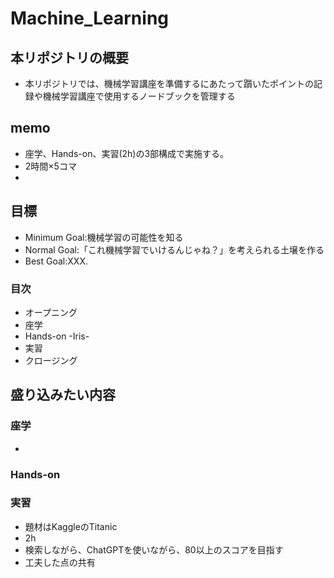 # Machine_Learning
## 本リポジトリの概要
- 本リポジトリでは、機械学習講座を準備するにあたって躓いたポイントの記録や機械学習講座で使用するノードブックを管理する
## memo
- 座学、Hands-on、実習(2h)の3部構成で実施する。
- 2時間×5コマ
- 
## 目標
- Minimum Goal:機械学習の可能性を知る
- Normal Goal:「これ機械学習でいけるんじゃね？」を考えられる土壌を作る
- Best Goal:XXX.
### 目次
- オープニング
- 座学
- Hands-on -Iris-
- 実習
- クロージング
## 盛り込みたい内容
### 座学
- 
### Hands-on
### 実習
- 題材はKaggleのTitanic
- 2h
- 検索しながら、ChatGPTを使いながら、80以上のスコアを目指す
- 工夫した点の共有
